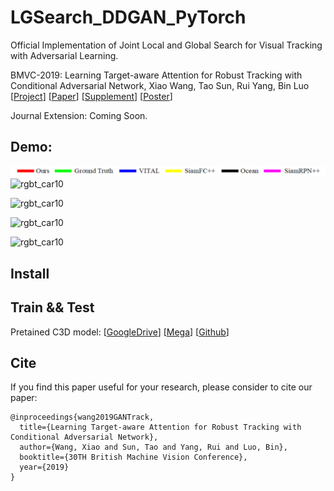 # LGSearch_DDGAN_PyTorch 

Official Implementation of Joint Local and Global Search for Visual Tracking with Adversarial Learning. 

BMVC-2019: Learning Target-aware Attention for Robust Tracking with Conditional Adversarial Network, Xiao Wang, Tao Sun,  Rui Yang, Bin Luo [[Project](https://sites.google.com/view/globalattentiontracking/home)] [[Paper](https://bmvc2019.org/wp-content/uploads/papers/0562-paper.pdf)] [[Supplement](https://bmvc2019.org/wp-content/uploads/papers/0562-supplementary.pdf)] [[Poster](https://drive.google.com/file/d/1BYxTYnxYKjPv8Hu7EjwzgLlcbCjNg-Z2/view)]  


Journal Extension: Coming Soon. 



## Demo:

![rgbt_car10](https://github.com/wangxiao5791509/LGSearch_DDGAN_PyTorch/blob/master/label.png) 
![rgbt_car10](https://github.com/wangxiao5791509/LGSearch_DDGAN_PyTorch/blob/master/demo_1.gif) 

![rgbt_car10](https://github.com/wangxiao5791509/LGSearch_DDGAN_PyTorch/blob/master/demo_2.gif) 

![rgbt_car10](https://github.com/wangxiao5791509/LGSearch_DDGAN_PyTorch/blob/master/demo_3.gif) 

![rgbt_car10](https://github.com/wangxiao5791509/LGSearch_DDGAN_PyTorch/blob/master/demo_4.gif) 



## Install 



## Train && Test 

Pretained C3D model: [[GoogleDrive](https://drive.google.com/file/d/17DKv_S70gpnwgKfhjxRixUHcFrtTD193/view?usp=sharing)] [[Mega](https://mega.nz/file/BRAFnaaR#XZqBChAAXVIBzq6Mb7T3e3pXpPJUORaItWtNSoYhyHA)] [[Github](https://github.com/DavideA/c3d-pytorch)]


## Cite 

If you find this paper useful for your research, please consider to cite our paper:
~~~
@inproceedings{wang2019GANTrack,
  title={Learning Target-aware Attention for Robust Tracking with Conditional Adversarial Network},
  author={Wang, Xiao and Sun, Tao and Yang, Rui and Luo, Bin},
  booktitle={30TH British Machine Vision Conference},
  year={2019}
} 
~~~






